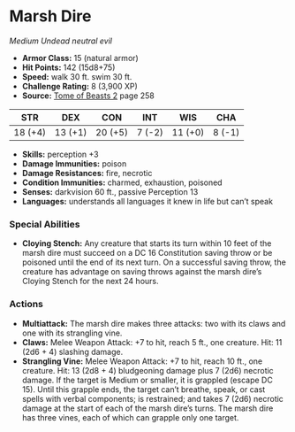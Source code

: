 # Marsh Dire

*Medium* *Undead* *neutral evil*

- **Armor Class:** 15 (natural armor)
- **Hit Points:** 142 (15d8+75)
- **Speed:** walk 30 ft. swim 30 ft.
- **Challenge Rating:** 8 (3,900 XP)
- **Source:** [Tome of Beasts 2](https://koboldpress.com/kpstore/product/tome-of-beasts-2-for-5th-edition) page 258

| STR | DEX | CON | INT | WIS | CHA |
| --- | --- | --- | --- | --- | --- |
| 18 (+4) | 13 (+1) | 20 (+5) | 7 (-2) | 11 (+0) | 8 (-1) |

- **Skills:** perception +3
- **Damage Immunities:** poison
- **Damage Resistances:** fire, necrotic
- **Condition Immunities:** charmed, exhaustion, poisoned
- **Senses:** darkvision 60 ft., passive Perception 13
- **Languages:** understands all languages it knew in life but can’t speak

### Special Abilities

- **Cloying Stench:** Any creature that starts its turn within 10 feet of the marsh dire must succeed on a DC 16 Constitution saving throw or be poisoned until the end of its next turn. On a successful saving throw, the creature has advantage on saving throws against the marsh dire’s Cloying Stench for the next 24 hours.

### Actions

- **Multiattack:** The marsh dire makes three attacks: two with its claws and one with its strangling vine.
- **Claws:** Melee Weapon Attack: +7 to hit, reach 5 ft., one creature. Hit: 11 (2d6 + 4) slashing damage.
- **Strangling Vine:** Melee Weapon Attack: +7 to hit, reach 10 ft., one creature. Hit: 13 (2d8 + 4) bludgeoning damage plus 7 (2d6) necrotic damage. If the target is Medium or smaller, it is grappled (escape DC 15). Until this grapple ends, the target can’t breathe, speak, or cast spells with verbal components; is restrained; and takes 7 (2d6) necrotic damage at the start of each of the marsh dire’s turns. The marsh dire has three vines, each of which can grapple only one target.


